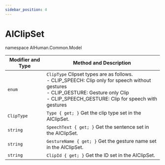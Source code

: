 ```yaml
---
sidebar_position: 4
---
```


# AIClipSet

namespace AIHuman.Common.Model

| Modifier and Type | Method and Description                                       |
| ----------------- | ------------------------------------------------------------ |
| `enum`            | `ClipType` Clipset types are as follows.<br />- CLIP_SPEECH: Clip only for speech without gestures <br />- CLIP_GESTURE: Gesture only Clip<br />- CLIP_SPEECH_GESTURE: Clip for speech with gestures |
| `ClipType`           | `Type { get; }` Get the clip type set in the AIClipSet.               |
| `string`             | `SpeechText { get; }` Get the sentence set in the AIClipSet.               |
| `string`             | `GestureName { get; }` Get the gesture name set in the AIClipSet.               |
| `string`             | `ClipId { get; }` Get the ID set in the AIClipSet.               |
